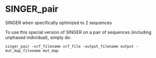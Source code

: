 # SINGER_pair
SINGER when specifically optimized to 2 sequences 

To use this special version of SINGER on a pair of sequences (including unphased individual), simply do:

```
singer_pair -vcf_filename vcf_file -output_filename output -mut_map_filename mut_map
```

